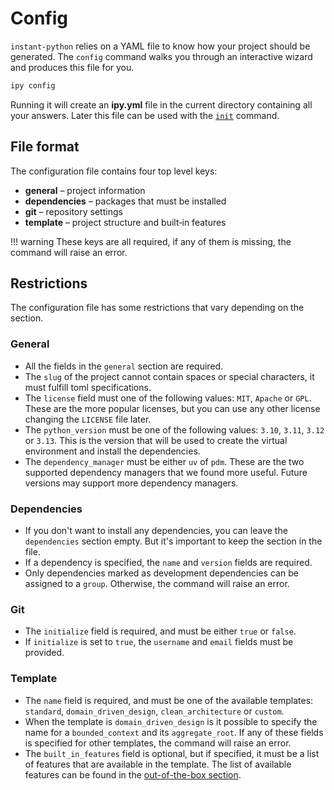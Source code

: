 # Config

`instant-python` relies on a YAML file to know how your project should be generated. The `config` command walks 
you through an interactive wizard and produces this file for you.

```bash
ipy config
```

Running it will create an **ipy.yml** file in the current directory containing all your answers. 
Later this file can be used with the [`init`](command_init.md) command.

## File format

The configuration file contains four top level keys:

- **general** – project information
- **dependencies** – packages that must be installed
- **git** – repository settings
- **template** – project structure and built‑in features

!!! warning
    These keys are all required, if any of them is missing, the command will raise an error.

## Restrictions

The configuration file has some restrictions that vary depending on the section.

### General

- All the fields in the `general` section are required.
- The `slug` of the project cannot contain spaces or special characters, it must fulfill toml specifications.
- The `license` field must one of the following values: `MIT`, `Apache` or `GPL`. These are the more popular licenses, but you can use any
other license changing the `LICENSE` file later.
- The `python_version` must be one of the following values: `3.10`, `3.11`, `3.12` or `3.13`. 
  This is the version that will be used to create the virtual environment and install the dependencies.
- The `dependency_manager` must be either `uv` of `pdm`. These are the two supported dependency managers that we
found more useful. Future versions may support more dependency managers.

### Dependencies

- If you don't want to install any dependencies, you can leave the `dependencies` section empty. But it's important
to keep the section in the file.
- If a dependency is specified, the `name` and `version` fields are required.
- Only dependencies marked as development dependencies can be assigned to a `group`. Otherwise,
the command will raise an error.

### Git

- The `initialize` field is required, and must be either `true` or `false`.
- If `initialize` is set to `true`, the `username` and `email` fields must be provided.

### Template

- The `name` field is required, and must be one of the available templates: `standard`, `domain_driven_design`, `clean_architecture` or `custom`.
- When the template is `domain_driven_design` is it possible to specify the name for a `bounded_context` and its `aggregate_root`. If any
of these fields is specified for other templates, the command will raise an error.
- The `built_in_features` field is optional, but if specified, it must be a list of features that are available in the template.
The list of available features can be found in the [out-of-the-box section](command_init.md#out-of-the-box-implementations).